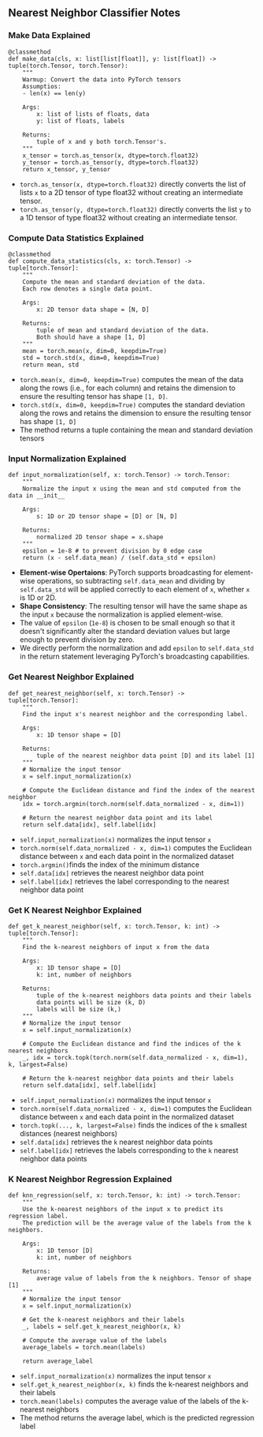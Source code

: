 ## Nearest Neighbor Classifier Notes

### Make Data Explained

```python3
@classmethod
def make_data(cls, x: list[list[float]], y: list[float]) -> tuple(torch.Tensor, torch.Tensor):
    """
    Warmup: Convert the data into PyTorch tensors
    Assumptios:
    - len(x) == len(y)

    Args:
        x: list of lists of floats, data
        y: list of floats, labels

    Returns:
        tuple of x and y both torch.Tensor's.
    """
    x_tensor = torch.as_tensor(x, dtype=torch.float32)
    y_tensor = torch.as_tensor(y, dtype=torch.float32)
    return x_tensor, y_tensor
```

* `torch.as_tensor(x, dtype=torch.float32)` directly converts the list of lists `x` to a 2D tensor of type float32 without creating an intermediate tensor.
* `torch.as_tensor(y, dtype=torch.float32)` directly converts the list `y` to a 1D tensor of type float32 without creating an intermediate tensor.

### Compute Data Statistics Explained

```python3
@classmethod
def compute_data_statistics(cls, x: torch.Tensor) -> tuple[torch.Tensor]:
    """
    Compute the mean and standard deviation of the data.
    Each row denotes a single data point.

    Args:
        x: 2D tensor data shape = [N, D]

    Returns:
        tuple of mean and standard deviation of the data.
        Both should have a shape [1, D]
    """
    mean = torch.mean(x, dim=0, keepdim=True)
    std = torch.std(x, dim=0, keepdim=True)
    return mean, std
```

* `torch.mean(x, dim=0, keepdim=True)` computes the mean of the data along the rows (i.e., for each column) and retains the dimension to ensure the resulting tensor has shape `[1, D]`.
* `torch.std(x, dim=0, keepdim=True)` computes the standard deviation along the rows and retains the dimension to ensure the resulting tensor has shape `[1, D]`
* The method returns a tuple containing the mean and standard deviation tensors

### Input Normalization Explained

```python3
def input_normalization(self, x: torch.Tensor) -> torch.Tensor:
    """
    Normalize the input x using the mean and std computed from the data in __init__

    Args:
        s: 1D or 2D tensor shape = [D] or [N, D]

    Returns:
        normalized 2D tensor shape = x.shape
    """
    epsilon = 1e-8 # to prevent division by 0 edge case
    return (x - self.data_mean) / (self.data_std + epsilon)
```

* **Element-wise Opertaions**: PyTorch supports broadcasting for element-wise operations, so subtracting `self.data_mean` and dividing by `self.data_std` will be applied correctly to each element of `x`, whether `x` is 1D or 2D.
* **Shape Consistency**: The resulting tensor will have the same shape as the input `x` because the normalization is applied element-wise.
* The value of `epsilon` (`1e-8`) is chosen to be small enough so that it doesn't significantly alter the standard deviation values but large enough to prevent division by zero.
* We directly perform the normalization and add `epsilon` to `self.data_std` in the return statement leveraging PyTorch's broadcasting capabilities.

### Get Nearest Neighbor Explained

```python3
def get_nearest_neighbor(self, x: torch.Tensor) -> tuple[torch.Tensor]:
    """
    Find the input x's nearest neighbor and the corresponding label.

    Args:
        x: 1D tensor shape = [D]

    Returns:
        tuple of the nearest neighbor data point [D] and its label [1]
    """
    # Normalize the input tensor
    x = self.input_normalization(x)

    # Compute the Euclidean distance and find the index of the nearest neighbor
    idx = torch.argmin(torch.norm(self.data_normalized - x, dim=1))
    
    # Return the nearest neighbor data point and its label
    return self.data[idx], self.label[idx]
```

* `self.input_normalization(x)` normalizes the input tensor `x`
* `torch.norm(self.data_normalized - x, dim=1)` computes the Euclidean distance between `x` and each data point in the normalized dataset
* `torch.argmin()`finds the index of the minimum distance
* `self.data[idx]` retrieves the nearest neighbor data point
* `self.label[idx]` retrieves the label corresponding to the nearest neighbor data point

### Get K Nearest Neighbor Explained

```python3
def get_k_nearest_neighbor(self, x: torch.Tensor, k: int) -> tuple[torch.Tensor]:
    """
    Find the k-nearest neighbors of input x from the data

    Args:
        x: 1D tensor shape = [D]
        k: int, number of neighbors

    Returns:
        tuple of the k-nearest neighbors data points and their labels
        data points will be size (k, D)
        labels will be size (k,)
    """
    # Normalize the input tensor
    x = self.input_normalization(x)

    # Compute the Euclidean distance and find the indices of the k nearest neighbors
    _, idx = torck.topk(torch.norm(self.data_normalized - x, dim=1), k, largest=False)

    # Return the k-nearest neighbor data points and their labels
    return self.data[idx], self.label[idx]
```

* `self.input_normalization(x)` normalizes the input tensor `x`
* `torch.norm(self.data_normalized - x, dim=1)` computes the Euclidean distance between `x` and each data point in the normalized dataset
* `torch.topk(..., k, largest=False)` finds the indices of the `k` smallest distances (nearest neighbors)
* `self.data[idx]` retrieves the `k` nearest neighbor data points
* `self.label[idx]` retrieves the labels corresponding to the `k` nearest neighbor data points

### K Nearest Neighbor Regression Explained

```python3
def knn_regression(self, x: torch.Tensor, k: int) -> torch.Tensor:
    """
    Use the k-nearest neighbors of the input x to predict its regression label.
    The prediction will be the average value of the labels from the k neighbors.

    Args:
        x: 1D tensor [D]
        k: int, number of neighbors

    Returns:
        average value of labels from the k neighbors. Tensor of shape [1]
    """
    # Normalize the input tensor
    x = self.input_normalization(x)

    # Get the k-nearest neighbors and their labels
    _, labels = self.get_k_nearest_neighbor(x, k)

    # Compute the average value of the labels
    average_labels = torch.mean(labels)

    return average_label
```

* `self.input_normalization(x)` normalizes the input tensor `x`
* `self.get_k_nearest_neighbor(x, k)` finds the k-nearest neighbors and their labels
* `torch.mean(labels)` computes the average value of the labels of the k-nearest neighbors
* The method returns the average label, which is the predicted regression label